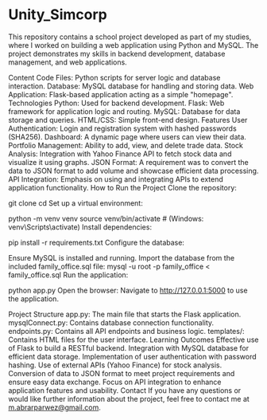# Unity_Simcorp


This repository contains a school project developed as part of my studies, where I worked on building a web application using Python and MySQL. The project demonstrates my skills in backend development, database management, and web applications.

Content
Code Files: Python scripts for server logic and database interaction.
Database: MySQL database for handling and storing data.
Web Application: Flask-based application acting as a simple "homepage".
Technologies
Python: Used for backend development.
Flask: Web framework for application logic and routing.
MySQL: Database for data storage and queries.
HTML/CSS: Simple front-end design.
Features
User Authentication: Login and registration system with hashed passwords (SHA256).
Dashboard: A dynamic page where users can view their data.
Portfolio Management: Ability to add, view, and delete trade data.
Stock Analysis: Integration with Yahoo Finance API to fetch stock data and visualize it using graphs.
JSON Format: A requirement was to convert the data to JSON format to add volume and showcase efficient data processing.
API Integration: Emphasis on using and integrating APIs to extend application functionality.
How to Run the Project
Clone the repository:

git clone <repository-link>
cd <repository-folder>
Set up a virtual environment:

python -m venv venv
source venv/bin/activate # (Windows: venv\Scripts\activate)
Install dependencies:

pip install -r requirements.txt
Configure the database:

Ensure MySQL is installed and running.
Import the database from the included family_office.sql file:
mysql -u root -p family_office < family_office.sql
Run the application:

python app.py
Open the browser: Navigate to http://127.0.0.1:5000 to use the application.

Project Structure
app.py: The main file that starts the Flask application.
mysqlConnect.py: Contains database connection functionality.
endpoints.py: Contains all API endpoints and business logic.
templates/: Contains HTML files for the user interface.
Learning Outcomes
Effective use of Flask to build a RESTful backend.
Integration with MySQL database for efficient data storage.
Implementation of user authentication with password hashing.
Use of external APIs (Yahoo Finance) for stock analysis.
Conversion of data to JSON format to meet project requirements and ensure easy data exchange.
Focus on API integration to enhance application features and usability.
Contact
If you have any questions or would like further information about the project, feel free to contact me at m.abrarparwez@gmail.com.
